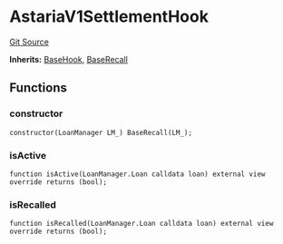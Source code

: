 # AstariaV1SettlementHook
[Git Source](https://github.com/AstariaXYZ/starport/blob/3b5262d09059b9ae5a2377a67d883d25f8ae5aab/src/hooks/AstariaV1SettlementHook.sol)

**Inherits:**
[BaseHook](/src/hooks/BaseHook.sol/abstract.BaseHook.md), [BaseRecall](/src/hooks/BaseRecall.sol/abstract.BaseRecall.md)


## Functions
### constructor


```solidity
constructor(LoanManager LM_) BaseRecall(LM_);
```

### isActive


```solidity
function isActive(LoanManager.Loan calldata loan) external view override returns (bool);
```

### isRecalled


```solidity
function isRecalled(LoanManager.Loan calldata loan) external view override returns (bool);
```

